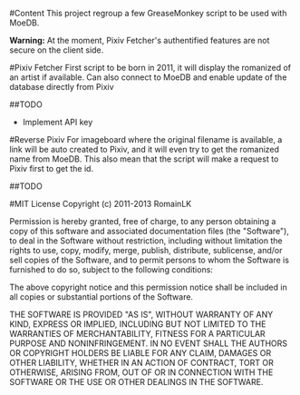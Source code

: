 #Content
This project regroup a few GreaseMonkey script to be used with MoeDB.

**Warning:**
At the moment, Pixiv Fetcher's authentified features are not secure on the client side.

#Pixiv Fetcher
First script to be born in 2011, it will display the romanized of an artist if available. Can also connect to MoeDB and enable update of the database directly from Pixiv

##TODO
* Implement API key

#Reverse Pixiv
For imageboard where the original filename is available, a link will be auto created to Pixiv, and it will even try to get the romanized name from MoeDB. This also mean that the script will make a request to Pixiv first to get the id.

##TODO


#MIT License
Copyright (c) 2011-2013 RomainLK

Permission is hereby granted, free of charge, to any person obtaining a copy
of this software and associated documentation files (the "Software"), to deal
in the Software without restriction, including without limitation the rights
to use, copy, modify, merge, publish, distribute, sublicense, and/or sell
copies of the Software, and to permit persons to whom the Software is
furnished to do so, subject to the following conditions:

The above copyright notice and this permission notice shall be included in
all copies or substantial portions of the Software.

THE SOFTWARE IS PROVIDED "AS IS", WITHOUT WARRANTY OF ANY KIND, EXPRESS OR
IMPLIED, INCLUDING BUT NOT LIMITED TO THE WARRANTIES OF MERCHANTABILITY,
FITNESS FOR A PARTICULAR PURPOSE AND NONINFRINGEMENT. IN NO EVENT SHALL THE
AUTHORS OR COPYRIGHT HOLDERS BE LIABLE FOR ANY CLAIM, DAMAGES OR OTHER
LIABILITY, WHETHER IN AN ACTION OF CONTRACT, TORT OR OTHERWISE, ARISING FROM,
OUT OF OR IN CONNECTION WITH THE SOFTWARE OR THE USE OR OTHER DEALINGS IN
THE SOFTWARE.